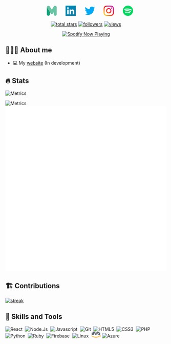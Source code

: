 <!-- Social icons section -->
<p align="center">
  &#8287;&#8287;&#8287;&#8287;&#8287;
  <a href="https://martijn-lindeman.com" alt="My Website"><img width="32px" src="assets/512-.svg"/></a>
  &#8287;&#8287;&#8287;&#8287;&#8287;
  <a href="https://www.linkedin.com/in/martijn-lindeman1" alt="linkedin"><img width="32px" src="assets/linkedin.png"/></a>
  &#8287;&#8287;&#8287;&#8287;&#8287;
  <a href="https://twitter.com/LindemanMartijn"><img width="32px" alt="twitter" title="twitter" src="assets/twitter.png"></a>
  &#8287;&#8287;&#8287;&#8287;&#8287;
  <a href="https://www.instagram.com/martijn.lindeman"><img width="32px" alt="instagram" title="instagram" src="assets/instagram.png"/></a>
  &#8287;&#8287;&#8287;&#8287;&#8287;
  <a href="https://open.spotify.com/user/81beo555eaqse93ughc05dqx4"><img width="32px" alt="spotify" title="spotify" src="assets/spotify.png"/></a>
</p>


<p align="center">
  <a href="https://github.com/MartijnLindeman?tab=repositories">
    <img alt="total stars" title="Total stars on GitHub" src="https://custom-icon-badges.herokuapp.com/badge/dynamic/json?logo=star&color=%23E05D44&labelColor=CE4630&label=Stars&style=for-the-badge&query=%24.stars&url=https://api.github-star-counter.workers.dev/user/martijnlindeman"/></a>
  <a href="https://github.com/MartijnLindeman">
    <img alt="followers" title="Follow me on Github" src="https://custom-icon-badges.herokuapp.com/github/followers/martijnlindeman?color=236ad3&labelColor=1155ba&style=for-the-badge&logo=person-add&label=Follow&logoColor=white"/></a>
  <a href="https://github.com/MartijnLindeman">
    <img alt="views" title="GitHub profile views" src="https://visitor-badge-reloaded.herokuapp.com/badge?page_id=martijnlindeman.martijnlindeman&color=7b007e&lcolor=630366&style=for-the-badge&logo=Aiqfome"/></a>
</p>
<p align="center">
   <a href="https://spotify-github-profile.vercel.app/api/view?uid=81beo555eaqse93ughc05dqx4&redirect=true">
     <img alt="Spotify Now Playing" title="🎵 Now Playing" src="https://spotify-github-profile.vercel.app/api/view?uid=81beo555eaqse93ughc05dqx4&cover_image=true&theme=novatorem&bar_color=53b14f&bar_color_cover=false"/></a>
</p>

## 👨🏻‍💻 About me

- 💻 My [website](https://martijn-lindeman.com/) (In development)

## 🔥 Stats

![Metrics](https://metrics.lecoq.io/martijnlindeman?template=classic&activity=1&activity.limit=5&activity.load=300&activity.days=14&activity.visibility=all&activity.timestamps=false&activity.filter=all&config.timezone=Europe%2FLondon)

![Metrics](/metrics.svg)
![Metrics](/metrics.plugin.activity.svg)


## 🏗️ Contributions   

  <a href="https://git.io/streak-stats">
  <img alt="streak" title="streak" src="https://github-readme-streak-stats.herokuapp.com/?user=martijnlindeman&theme=radical&hide_border=true&count_private=true" height="160"/>
  </a>


## 🔧 Skills and Tools

<span><img title="React" src="https://cdn.jsdelivr.net/gh/devicons/devicon@latest/icons/react/react-original.svg" width="30px"></span>&nbsp;
<span><img title="Node.Js" src="https://cdn.jsdelivr.net/gh/devicons/devicon@latest/icons/nodejs/nodejs-plain.svg" width="30px"></span>&nbsp;
<span><img title="Javascript" src="https://cdn.jsdelivr.net/gh/devicons/devicon@latest/icons/javascript/javascript-original.svg" width="30px"></span>&nbsp;
<span><img title="Git" src="https://cdn.jsdelivr.net/gh/devicons/devicon@latest/icons/git/git-original.svg" width="30px"></span>&nbsp;
<span><img title="HTML5" src="https://cdn.jsdelivr.net/gh/devicons/devicon@latest/icons/html5/html5-plain.svg" width="30px"></span>&nbsp;
<span><img title="CSS3" src="https://cdn.jsdelivr.net/gh/devicons/devicon@latest/icons/css3/css3-plain.svg" width="30px"></span>&nbsp;
<span><img title="PHP" src="https://cdn.jsdelivr.net/gh/devicons/devicon/icons/php/php-original.svg" width="30px"></span>&nbsp;
<span><img title="Python" src="https://cdn.jsdelivr.net/gh/devicons/devicon/icons/python/python-original.svg" width="30px"></span>&nbsp;
<span><img title="Ruby" src="https://cdn.jsdelivr.net/gh/devicons/devicon/icons/ruby/ruby-original.svg" width="30px"></span>&nbsp;
<span><img title="Firebase" src="https://cdn.jsdelivr.net/gh/devicons/devicon/icons/firebase/firebase-plain.svg" width="30px"></span>&nbsp;
<span><img title="Linux" src="https://cdn.jsdelivr.net/gh/devicons/devicon/icons/linux/linux-original.svg" width="30px"></span>&nbsp;
<span><img title="AWS" src="assets/aws.png" width="30px"></span>
<span><img title="Azure" src="https://cdn.jsdelivr.net/gh/devicons/devicon/icons/azure/azure-original.svg" width="30px"></span>&nbsp;
